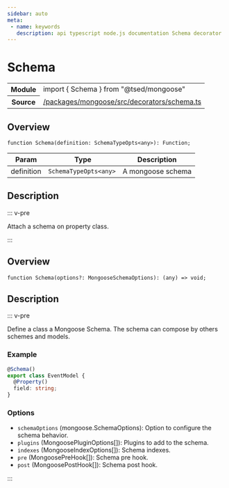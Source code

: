 ```yaml
---
sidebar: auto
meta:
 - name: keywords
   description: api typescript node.js documentation Schema decorator
---
```

# Schema <Badge text="Decorator" type="decorator"/>
<!-- Summary -->
<section class="symbol-info"><table class="is-full-width"><tbody><tr><th>Module</th><td><div class="lang-typescript"><span class="token keyword">import</span> { Schema }&nbsp;<span class="token keyword">from</span>&nbsp;<span class="token string">"@tsed/mongoose"</span></div></td></tr><tr><th>Source</th><td><a href="https://github.com/Romakita/ts-express-decorators/blob/v5.0.2/packages/mongoose/src/decorators/schema.ts#L0-L0">/packages/mongoose/src/decorators/schema.ts</a></td></tr></tbody></table></section>

<!-- Overview -->
## Overview


<pre><code class="typescript-lang ">function <span class="token function">Schema</span><span class="token punctuation">(</span>definition<span class="token punctuation">:</span> SchemaTypeOpts&lt;<span class="token keyword">any</span>&gt;<span class="token punctuation">)</span><span class="token punctuation">:</span> Function<span class="token punctuation">;</span></code></pre>



<!-- Params -->
Param | Type | Description
---|---|---
 definition|<code>SchemaTypeOpts&lt;any&gt;</code>|A mongoose schema 



<!-- Description -->
## Description

::: v-pre

Attach a schema on property class.


:::

<!-- Overview -->
## Overview


<pre><code class="typescript-lang ">function <span class="token function">Schema</span><span class="token punctuation">(</span>options?<span class="token punctuation">:</span> MongooseSchemaOptions<span class="token punctuation">)</span><span class="token punctuation">:</span> <span class="token punctuation">(</span><span class="token keyword">any</span><span class="token punctuation">)</span> <span class="token punctuation">=></span> void<span class="token punctuation">;</span></code></pre>



<!-- Description -->
## Description

::: v-pre

Define a class a Mongoose Schema. The schema can compose by others schemes and models.

### Example

```typescript
@Schema()
export class EventModel {
  @Property()
  field: string;
}
```


### Options

- `schemaOptions` (mongoose.SchemaOptions): Option to configure the schema behavior.
- `plugins` (MongoosePluginOptions[]): Plugins to add to the schema.
- `indexes` (MongooseIndexOptions[]): Schema indexes.
- `pre` (MongoosePreHook[]): Schema pre hook.
- `post` (MongoosePostHook[]): Schema post hook.

:::